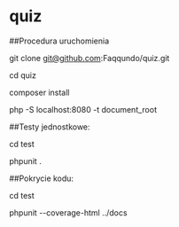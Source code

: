 # quiz

##Procedura uruchomienia

git clone git@github.com:Faqqundo/quiz.git

cd quiz

composer install

php -S localhost:8080 -t document_root


##Testy jednostkowe:

cd test

phpunit .


##Pokrycie kodu:

cd test

phpunit --coverage-html ../docs